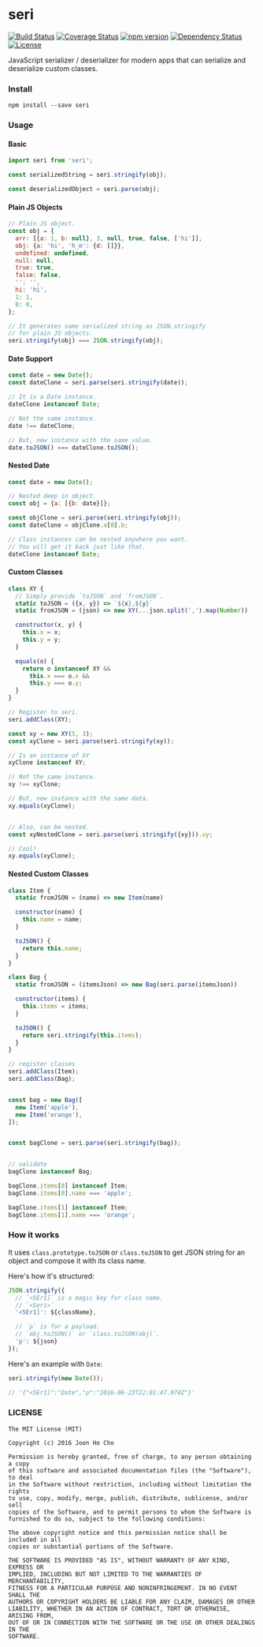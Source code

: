 # seri
[![Build Status](https://travis-ci.org/joonhocho/seri.svg?branch=master)](https://travis-ci.org/joonhocho/seri)
[![Coverage Status](https://coveralls.io/repos/github/joonhocho/seri/badge.svg?branch=master)](https://coveralls.io/github/joonhocho/seri?branch=master)
[![npm version](https://badge.fury.io/js/seri.svg)](https://badge.fury.io/js/seri)
[![Dependency Status](https://david-dm.org/joonhocho/seri.svg)](https://david-dm.org/joonhocho/seri)
[![License](http://img.shields.io/:license-mit-blue.svg)](http://doge.mit-license.org)

JavaScript serializer / deserializer for modern apps that can serialize and deserialize custom classes.


### Install
```
npm install --save seri
```


### Usage

#### Basic
```javascript
import seri from 'seri';

const serializedString = seri.stringify(obj);

const deserializedObject = seri.parse(obj);
```

#### Plain JS Objects
```javascript
// Plain JS object.
const obj = {
  arr: [{a: 1, b: null}, 3, null, true, false, ['hi']],
  obj: {a: 'hi', 'h_m': {d: []}},
  undefined: undefined,
  null: null,
  true: true,
  false: false,
  '': '',
  hi: 'hi',
  1: 1,
  0: 0,
};

// It generates same serialized string as JSON.stringify
// for plain JS objects.
seri.stringify(obj) === JSON.stringify(obj);
```

#### Date Support
```javascript
const date = new Date();
const dateClone = seri.parse(seri.stringify(date));

// It is a Date instance.
dateClone instanceof Date;

// Not the same instance.
date !== dateClone;

// But, new instance with the same value.
date.toJSON() === dateClone.toJSON();
```

#### Nested Date
```javascript
const date = new Date();

// Nested deep in object.
const obj = {a: [{b: date}]};

const objClone = seri.parse(seri.stringify(obj));
const dateClone = objClone.a[0].b;

// Class instances can be nested anywhere you want.
// You will get it back just like that.
dateClone instanceof Date;
```

#### Custom Classes
```javascript
class XY {
  // Simply provide `toJSON` and `fromJSON`.
  static toJSON = ({x, y}) => `${x},${y}`
  static fromJSON = (json) => new XY(...json.split(',').map(Number))

  constructor(x, y) {
    this.x = x;
    this.y = y;
  }

  equals(o) {
    return o instanceof XY &&
      this.x === o.x &&
      this.y === o.y;
  }
}

// Register to seri.
seri.addClass(XY);

const xy = new XY(5, 3);
const xyClone = seri.parse(seri.stringify(xy));

// Is an instance of XY
xyClone instanceof XY;

// Not the same instance.
xy !== xyClone;

// But, new instance with the same data.
xy.equals(xyClone);


// Also, can be nested.
const xyNestedClone = seri.parse(seri.stringify({xy})).xy;

// Cool!
xy.equals(xyClone);
```

#### Nested Custom Classes
```javascript
class Item {
  static fromJSON = (name) => new Item(name)

  constructor(name) {
    this.name = name;
  }

  toJSON() {
    return this.name;
  }
}

class Bag {
  static fromJSON = (itemsJson) => new Bag(seri.parse(itemsJson))

  constructor(items) {
    this.items = items;
  }

  toJSON() {
    return seri.stringify(this.items);
  }
}

// register classes
seri.addClass(Item);
seri.addClass(Bag);


const bag = new Bag([
  new Item('apple'),
  new Item('orange'),
]);


const bagClone = seri.parse(seri.stringify(bag));


// validate
bagClone instanceof Bag;

bagClone.items[0] instanceof Item;
bagClone.items[0].name === 'apple';

bagClone.items[1] instanceof Item;
bagClone.items[1].name === 'orange';
```


### How it works
It uses `class.prototype.toJSON` or `class.toJSON` to get JSON string for an object and compose it with its class name.

Here's how it's structured:
```javascript
JSON.stringify({
  // `<5Er1]` is a magic key for class name.
  // `<Seri>`
  '<5Er1]': ${className},

  // `p` is for a payload.
  // `obj.toJSON()` or `class.toJSON(obj)`.
  'p': ${json}
});
```

Here's an example with `Date`:
```javascript
seri.stringify(new Date());

// '{"<5Er1]":"Date","p":"2016-06-23T22:01:47.974Z"}'
```


### LICENSE
```
The MIT License (MIT)

Copyright (c) 2016 Joon Ho Cho

Permission is hereby granted, free of charge, to any person obtaining a copy
of this software and associated documentation files (the "Software"), to deal
in the Software without restriction, including without limitation the rights
to use, copy, modify, merge, publish, distribute, sublicense, and/or sell
copies of the Software, and to permit persons to whom the Software is
furnished to do so, subject to the following conditions:

The above copyright notice and this permission notice shall be included in all
copies or substantial portions of the Software.

THE SOFTWARE IS PROVIDED "AS IS", WITHOUT WARRANTY OF ANY KIND, EXPRESS OR
IMPLIED, INCLUDING BUT NOT LIMITED TO THE WARRANTIES OF MERCHANTABILITY,
FITNESS FOR A PARTICULAR PURPOSE AND NONINFRINGEMENT. IN NO EVENT SHALL THE
AUTHORS OR COPYRIGHT HOLDERS BE LIABLE FOR ANY CLAIM, DAMAGES OR OTHER
LIABILITY, WHETHER IN AN ACTION OF CONTRACT, TORT OR OTHERWISE, ARISING FROM,
OUT OF OR IN CONNECTION WITH THE SOFTWARE OR THE USE OR OTHER DEALINGS IN THE
SOFTWARE.
```
